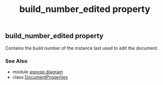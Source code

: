 ﻿---
title: build_number_edited property
second_title: Aspose.Diagram for Python via .NET API References
description: 
type: docs
weight: 50
url: /python-net/aspose.diagram/documentproperties/build_number_edited/
is_root: false
---

## build_number_edited property


Contains the build number of the instance last used to edit the document.

### See Also
* module [aspose.diagram](../../)
* class [DocumentProperties](/diagram/python-net/aspose.diagram/documentproperties)
